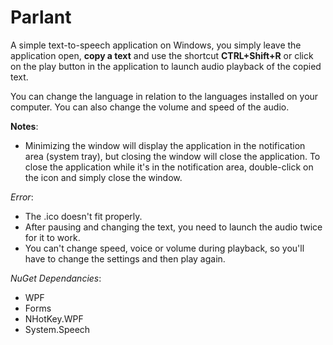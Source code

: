 # Parlant

A simple text-to-speech application on Windows, you simply leave the application open, **copy a text** and use the shortcut **CTRL+Shift+R** or click on the play button in the application to launch audio playback of the copied text.

You can change the language in relation to the languages installed on your computer. You can also change the volume and speed of the audio.

**Notes**: 
- Minimizing the window will display the application in the notification area (system tray), but closing the window will close the application. To close the application while it's in the notification area, double-click on the icon and simply close the window.

*Error*:
- The .ico doesn't fit properly.
- After pausing and changing the text, you need to launch the audio twice for it to work.
- You can't change speed, voice or volume during playback, so you'll have to change the settings and then play again.

*NuGet Dependancies*: 
- WPF
- Forms
- NHotKey.WPF
- System.Speech

